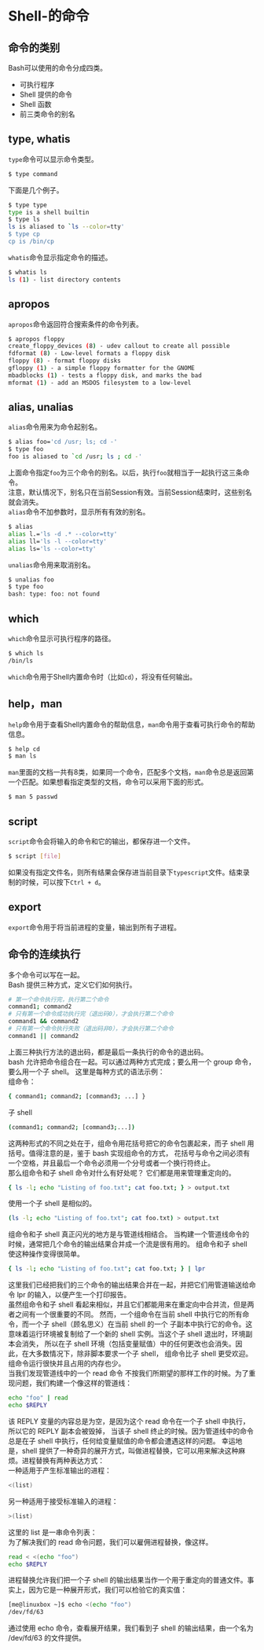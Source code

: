 # Shell-的命令


## 命令的类别
Bash可以使用的命令分成四类。

- 可执行程序
- Shell 提供的命令
- Shell 函数
- 前三类命令的别名

## type, whatis
`type`命令可以显示命令类型。
```bash
$ type command
```
下面是几个例子。
```bash
$ type type
type is a shell builtin
$ type ls
ls is aliased to `ls --color=tty'
$ type cp
cp is /bin/cp
```
`whatis`命令显示指定命令的描述。
```bash
$ whatis ls
ls (1) - list directory contents
```

## apropos
`apropos`命令返回符合搜索条件的命令列表。
```bash
$ apropos floppy
create_floppy_devices (8) - udev callout to create all possible
fdformat (8) - Low-level formats a floppy disk
floppy (8) - format floppy disks
gfloppy (1) - a simple floppy formatter for the GNOME
mbadblocks (1) - tests a floppy disk, and marks the bad
mformat (1) - add an MSDOS filesystem to a low-level
```

## alias, unalias
`alias`命令用来为命令起别名。
```bash
$ alias foo='cd /usr; ls; cd -'
$ type foo
foo is aliased to `cd /usr; ls ; cd -'
```
上面命令指定`foo`为三个命令的别名。以后，执行`foo`就相当于一起执行这三条命令。  
注意，默认情况下，别名只在当前Session有效。当前Session结束时，这些别名就会消失。  
`alias`命令不加参数时，显示所有有效的别名。
```bash
$ alias
alias l.='ls -d .* --color=tty'
alias ll='ls -l --color=tty'
alias ls='ls --color=tty'
```
`unalias`命令用来取消别名。
```bash
$ unalias foo
$ type foo
bash: type: foo: not found
```

## which
`which`命令显示可执行程序的路径。
```bash
$ which ls
/bin/ls
```
`which`命令用于Shell内置命令时（比如`cd`），将没有任何输出。

## help，man
`help`命令用于查看Shell内置命令的帮助信息，`man`命令用于查看可执行命令的帮助信息。
```bash
$ help cd
$ man ls
```
`man`里面的文档一共有8类，如果同一个命令，匹配多个文档，`man`命令总是返回第一个匹配。如果想看指定类型的文档，命令可以采用下面的形式。
```bash
$ man 5 passwd
```

## script
`script`命令会将输入的命令和它的输出，都保存进一个文件。
```bash
$ script [file]
```
如果没有指定文件名，则所有结果会保存进当前目录下`typescript`文件。结束录制的时候，可以按下`Ctrl + d`。

## export
`export`命令用于将当前进程的变量，输出到所有子进程。

## 命令的连续执行
多个命令可以写在一起。  
Bash 提供三种方式，定义它们如何执行。
```bash
# 第一个命令执行完，执行第二个命令
command1; command2
# 只有第一个命令成功执行完（退出码0），才会执行第二个命令
command1 && command2
# 只有第一个命令执行失败（退出码非0），才会执行第二个命令
command1 || command2
```
上面三种执行方法的退出码，都是最后一条执行的命令的退出码。  
bash 允许把命令组合在一起。可以通过两种方式完成；要么用一个 group 命令，要么用一个子 shell。 这里是每种方式的语法示例：  
组命令：
```bash
{ command1; command2; [command3; ...] }
```
子 shell
```bash
(command1; command2; [command3;...])
```
这两种形式的不同之处在于，组命令用花括号把它的命令包裹起来，而子 shell 用括号。值得注意的是，鉴于 bash 实现组命令的方式， 花括号与命令之间必须有一个空格，并且最后一个命令必须用一个分号或者一个换行符终止。  
那么组命令和子 shell 命令对什么有好处呢？ 它们都是用来管理重定向的。
```bash
{ ls -l; echo "Listing of foo.txt"; cat foo.txt; } > output.txt
```
使用一个子 shell 是相似的。
```bash
(ls -l; echo "Listing of foo.txt"; cat foo.txt) > output.txt
```
组命令和子 shell 真正闪光的地方是与管道线相结合。 当构建一个管道线命令的时候，通常把几个命令的输出结果合并成一个流是很有用的。 组命令和子 shell 使这种操作变得很简单。
```bash
{ ls -l; echo "Listing of foo.txt"; cat foo.txt; } | lpr
```
这里我们已经把我们的三个命令的输出结果合并在一起，并把它们用管道输送给命令 lpr 的输入，以便产生一个打印报告。  
虽然组命令和子 shell 看起来相似，并且它们都能用来在重定向中合并流，但是两者之间有一个很重要的不同。 然而，一个组命令在当前 shell 中执行它的所有命令，而一个子 shell（顾名思义）在当前 shell 的一个 子副本中执行它的命令。这意味着运行环境被复制给了一个新的 shell 实例。当这个子 shell 退出时，环境副本会消失， 所以在子 shell 环境（包括变量赋值）中的任何更改也会消失。因此，在大多数情况下，除非脚本要求一个子 shell， 组命令比子 shell 更受欢迎。组命令运行很快并且占用的内存也少。  
当我们发现管道线中的一个 read 命令 不按我们所期望的那样工作的时候。为了重现问题，我们构建一个像这样的管道线：
```bash
echo "foo" | read
echo $REPLY
```
该 REPLY 变量的内容总是为空，是因为这个 read 命令在一个子 shell 中执行，所以它的 REPLY 副本会被毁掉， 当该子 shell 终止的时候。因为管道线中的命令总是在子 shell 中执行，任何给变量赋值的命令都会遭遇这样的问题。 幸运地是，shell 提供了一种奇异的展开方式，叫做进程替换，它可以用来解决这种麻烦。进程替换有两种表达方式：  
一种适用于产生标准输出的进程：
```bash
<(list)
```
另一种适用于接受标准输入的进程：
```bash
>(list)
```
这里的 list 是一串命令列表：  
为了解决我们的 read 命令问题，我们可以雇佣进程替换，像这样。
```bash
read < <(echo "foo")
echo $REPLY
```
进程替换允许我们把一个子 shell 的输出结果当作一个用于重定向的普通文件。事实上，因为它是一种展开形式，我们可以检验它的真实值：
```bash
[me@linuxbox ~]$ echo <(echo "foo")
/dev/fd/63
```
通过使用 echo 命令，查看展开结果，我们看到子 shell 的输出结果，由一个名为 /dev/fd/63 的文件提供。
